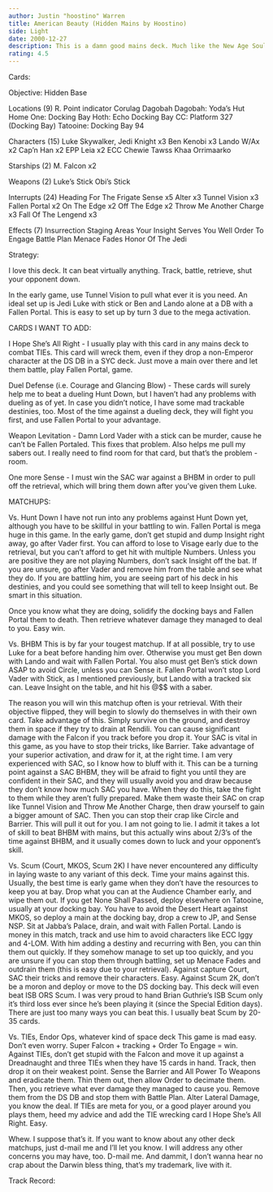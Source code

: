 ```yaml
---
author: Justin "hoostino" Warren
title: American Beauty (Hidden Mains by Hoostino)
side: Light
date: 2000-12-27
description: This is a damn good mains deck. Much like the New Age Soul Reaver deck I posted, but no Revos this time.
rating: 4.5
---
```

Cards: 

Objective:
Hidden Base

Locations (9)
R. Point
indicator
Corulag
Dagobah
Dagobah: Yoda’s Hut
Home One: Docking Bay
Hoth: Echo Docking Bay
CC: Platform 327 (Docking Bay)
Tatooine: Docking Bay 94

Characters (15)
Luke Skywalker, Jedi Knight x3
Ben Kenobi x3
Lando W/Ax x2
Cap’n Han x2
EPP Leia x2
ECC Chewie
Tawss Khaa
Orrimaarko

Starships (2)
M. Falcon x2

Weapons (2)
Luke’s Stick
Obi’s Stick

Interrupts (24)
Heading For The Frigate
Sense x5
Alter x3
Tunnel Vision x3
Fallen Portal x2
On The Edge x2
Off The Edge x2
Throw Me Another Charge x3
Fall Of The Lengend x3

Effects (7)
Insurrection
Staging Areas
Your Insight Serves You Well
Order To Engage
Battle Plan
Menace Fades
Honor Of The Jedi


Strategy: 

 
I love this deck. It can beat virtually anything. Track, battle, retrieve, shut your opponent down.
In the early game, use Tunnel Vision to pull what ever it is you need. An ideal set up is Jedi Luke with stick or Ben and Lando alone at a DB with a Fallen Portal. This is easy to set up by turn 3 due to the mega activation.

CARDS I WANT TO ADD: 

I Hope She’s All Right - I usually play with this card in any mains deck to combat TIEs. This card will wreck them, even if they drop a non-Emperor character at the DS DB in a SYC deck. Just move a main over there and let them battle, play Fallen Portal, game.

Duel Defense (i.e. Courage and Glancing Blow) - These cards will surely help me to beat a dueling Hunt Down, but I haven’t had any problems with dueling as of yet. In case you didn’t notice, I have some mad trackable destinies, too. Most of the time against a dueling deck, they will fight you first, and use Fallen Portal to your advantage.

Weapon Levitation - Damn Lord Vader with a stick can be murder, cause he can’t be Fallen Portaled. This fixes that problem. Also helps me pull my sabers out. I really need to find room for that card, but that’s the problem - room.

One more Sense - I must win the SAC war against a BHBM in order to pull off the retrieval, which will bring them down after you’ve given them Luke.


MATCHUPS: 

Vs. Hunt Down 
I have not run into any problems against Hunt Down yet, although you have to be skillful in your battling to win. Fallen Portal is mega huge in this game. In the early game, don’t get stupid and dump Insight right away, go after Vader first. You can afford to lose to Visage early due to the retrieval, but you can’t afford to get hit with multiple Numbers. Unless you are positive they are not playing Numbers, don’t sack Insight off the bat. If you are unsure, go after Vader and remove him from the table and see what they do. If you are battling him, you are seeing part of his deck in his destinies, and you could see something that will tell to keep Insight out. Be smart in this situation.
Once you know what they are doing, solidify the docking bays and Fallen Portal them to death. Then retrieve whatever damage they managed to deal to you. Easy win.

Vs. BHBM 
This is by far your tougest matchup. If at all possible, try to use Luke for a beat before handing him over. Otherwise you must get Ben down with Lando and wait with Fallen Portal. You also must get Ben’s stick down ASAP to avoid Circle, unless you can Sense it. Fallen Portal won’t stop Lord Vader with Stick, as I mentioned previously, but Lando with a tracked six can. Leave Insight on the table, and hit his @$$ with a saber.
The reason you will win this matchup often is your retrieval. With their objective flipped, they will begin to slowly do themselves in with their own card. Take advantage of this. Simply survive on the ground, and destroy them in space if they try to drain at Rendili. You can cause significant damage with the Falcon if you track before you drop it. Your SAC is vital in this game, as you have to stop their tricks, like Barrier. Take advantage of your superior activation, and draw for it, at the right time. I am very experienced with SAC, so I know how to bluff with it. This can be a turning point against a SAC BHBM, they will be afraid to fight you until they are confident in their SAC, and they will usually avoid you and draw because they don’t know how much SAC you have. When they do this, take the fight to them while they aren’t fully prepared. Make them waste their SAC on crap like Tunnel Vision and Throw Me Another Charge, then draw yourself to gain a bigger amount of SAC. Then you can stop their crap like Circle and Barrier. This will pull it out for you. I am not going to lie. I admit it takes a lot of skill to beat BHBM with mains, but this actually wins about 2/3’s of the time against BHBM, and it usually comes down to luck and your opponent’s skill.

Vs. Scum (Court, MKOS, Scum 2K) 
I have never encountered any difficulty in laying waste to any variant of this deck. Time your mains against this. Usually, the best time is early game when they don’t have the resources to keep you at bay. Drop what you can at the Audience Chamber early, and wipe them out. If you get None Shall Passed, deploy elsewhere on Tatooine, usually at your docking bay. You have to avoid the Desert Heart against MKOS, so deploy a main at the docking bay, drop a crew to JP, and Sense NSP. Sit at Jabba’s Palace, drain, and wait with Fallen Portal. Lando is money in this match, track and use him to avoid characters like ECC Iggy and 4-LOM. With him adding a destiny and recurring with Ben, you can thin them out quickly. If they somehow manage to set up too quickly, and you are unsure if you can stop them through battling, set up Menace Fades and outdrain them (this is easy due to your retrieval). Against capture Court, SAC their tricks and remove their characters. Easy. Against Scum 2K, don’t be a moron and deploy or move to the DS docking bay. This deck will even beat ISB ORS Scum. I was very proud to hand Brian Guthrie’s ISB Scum only it’s third loss ever since he’s been playing it (since the Special Edition days). There are just too many ways you can beat this. I usually beat Scum by 20-35 cards.

Vs. TIEs, Endor Ops, whatever kind of space deck 
This game is mad easy. Don’t even worry. Super Falcon + tracking + Order To Engage = win. Against TIEs, don’t get stupid with the Falcon and move it up against a Dreadnaught and three TIEs when they have 15 cards in hand. Track, then drop it on their weakest point. Sense the Barrier and All Power To Weapons and eradicate them. Thin them out, then allow Order to decimate them. Then, you retrieve what ever damage they managed to cause you. Remove them from the DS DB and stop them with Battle Plan. Alter Lateral Damage, you know the deal. If TIEs are meta for you, or a good player around you plays them, heed my advice and add the TIE wrecking card I Hope She’s All Right. Easy.

Whew. I suppose that’s it. If you want to know about any other deck matchups, just d-mail me and I’ll let you know. I will address any other concerns you may have, too. D-mail me. And dammit, I don’t wanna hear no crap about the Darwin bless thing, that’s my trademark, live with it.

Track Record: